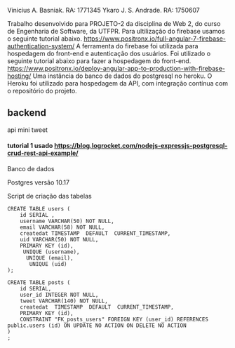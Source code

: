 Vinicius A. Basniak. RA: 1771345
Ykaro J. S. Andrade. RA: 1750607

Trabalho desenvolvido para PROJETO-2 da disciplina de Web 2, do curso de Engenharia de Software,
da UTFPR.
Para ultilização do firebase usamos o seguinte tutorial abaixo.
https://www.positronx.io/full-angular-7-firebase-authentication-system/
A ferramenta do firebase foi utilizada para hospedagem do front-end e
autenticação dos usuários.
Foi utilizado o seguinte tutorial abaixo para fazer a hospedagem do front-end.
https://www.positronx.io/deploy-angular-app-to-production-with-firebase-hosting/
Uma instância do banco de dados do postgresql no heroku.
O Heroku foi utilizado para hospedagem da API, com integração contínua com o repositório do projeto.

## backend

api mini tweet

#### tutorial 1 usado https://blog.logrocket.com/nodejs-expressjs-postgresql-crud-rest-api-example/

Banco de dados

Postgres versão 10.17

Script de criação das tabelas

```
CREATE TABLE users (
	id SERIAL ,
	username VARCHAR(50) NOT NULL,
	email VARCHAR(58) NOT NULL,
	createdat TIMESTAMP  DEFAULT  CURRENT_TIMESTAMP,
	uid VARCHAR(50) NOT NULL,
	PRIMARY KEY (id),
	 UNIQUE (username),
	  UNIQUE (email),
	   UNIQUE (uid)
);

CREATE TABLE posts (
	id SERIAL,
	user_id INTEGER NOT NULL,
	tweet VARCHAR(140) NOT NULL,
	createdat  TIMESTAMP  DEFAULT  CURRENT_TIMESTAMP,
	PRIMARY KEY (id),
	CONSTRAINT "FK_posts_users" FOREIGN KEY (user_id) REFERENCES public.users (id) ON UPDATE NO ACTION ON DELETE NO ACTION
)
;

```
